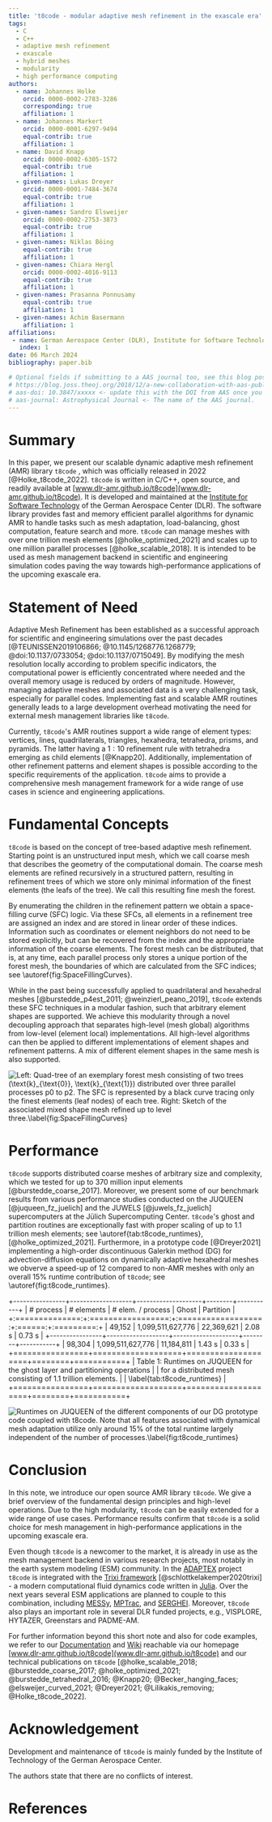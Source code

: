 ```yaml
---
title: 't8code - modular adaptive mesh refinement in the exascale era'
tags:
  - C
  - C++
  - adaptive mesh refinement
  - exascale
  - hybrid meshes
  - modularity
  - high performance computing
authors:
  - name: Johannes Holke
    orcid: 0000-0002-2783-3286
    corresponding: true
    affiliation: 1
  - name: Johannes Markert
    orcid: 0000-0001-6297-9494
    equal-contrib: true
    affiliation: 1
  - name: David Knapp
    orcid: 0000-0002-6305-1572
    equal-contrib: true
    affiliation: 1
  - given-names: Lukas Dreyer
    orcid: 0000-0001-7484-3674
    equal-contrib: true
    affiliation: 1
  - given-names: Sandro Elsweijer
    orcid: 0000-0002-2753-3873
    equal-contrib: true
    affiliation: 1
  - given-names: Niklas Böing
    equal-contrib: true
    affiliation: 1
  - given-names: Chiara Hergl
    orcid: 0000-0002-4016-9113
    equal-contrib: true
    affiliation: 1
  - given-names: Prasanna Ponnusamy
    equal-contrib: true
    affiliation: 1
  - given-names: Achim Basermann
    affiliation: 1
affiliations:
 - name: German Aerospace Center (DLR), Institute for Software Technology, Cologne, Germany
   index: 1
date: 06 March 2024
bibliography: paper.bib

# Optional fields if submitting to a AAS journal too, see this blog post:
# https://blog.joss.theoj.org/2018/12/a-new-collaboration-with-aas-publishing
# aas-doi: 10.3847/xxxxx <- update this with the DOI from AAS once you know it.
# aas-journal: Astrophysical Journal <- The name of the AAS journal.
---
```


# Summary

In this paper, we present our scalable dynamic adaptive mesh refinement (AMR) library `t8code` , which was officially released in 2022 [@Holke_t8code_2022]. `t8code` is
written in C/C++, open source, and readily available at
[www.dlr-amr.github.io/t8code](www.dlr-amr.github.io/t8code). It is developed
and maintained at the [Institute for Software Technology](https://www.dlr.de/sc/en/)
of the German Aerospace Center (DLR). The software library provides fast and memory
efficient parallel algorithms for dynamic AMR to handle tasks such as mesh
adaptation, load-balancing, ghost computation, feature search and more.
`t8code` can manage meshes with over one trillion mesh elements
[@holke_optimized_2021] and scales up to one million parallel processes
[@holke_scalable_2018]. It is intended to be used as mesh management backend in
scientific and engineering simulation codes paving the way towards
high-performance applications of the upcoming exascale era.

# Statement of Need

Adaptive Mesh Refinement has been established as a successful approach
for scientific and engineering simulations over the past decades
[@TEUNISSEN2019106866; @10.1145/1268776.1268779; @doi:10.1137/0733054;
@doi:10.1137/0715049]. By modifying the mesh resolution locally according to
problem specific indicators, the computational power is efficiently
concentrated where needed and the overall memory usage is reduced by orders of
magnitude. However, managing adaptive meshes and associated data is a very
challenging task, especially for parallel codes. Implementing fast and scalable
AMR routines generally leads to a large development overhead motivating the
need for external mesh management libraries like `t8code`.

Currently, `t8code`'s AMR routines support a wide range of element types:
vertices, lines, quadrilaterals, triangles, hexahedra, tetrahedra, prisms, and
pyramids. The latter having a $1:10$ refinement rule with tetrahedra emerging
as child elements [@Knapp20].  Additionally, implementation of other refinement
patterns and element shapes is possible according to the specific requirements
of the application. `t8code` aims to provide a comprehensive mesh management
framework for a wide range of use cases in science and engineering
applications.

# Fundamental Concepts

`t8code` is based on the concept of tree-based adaptive mesh refinement.
Starting point is an unstructured input mesh, which we call coarse mesh that
describes the geometry of the computational domain. The coarse mesh elements
are refined recursively in a structured pattern, resulting in refinement trees
of which we store only minimal information of the finest elements (the leafs of
the tree). We call this resulting fine mesh the forest.

By enumerating the children in the refinement pattern we obtain a space-filling
curve (SFC) logic. Via these SFCs, all elements in a refinement tree are assigned an
index and are stored in linear order of these indices. Information such as
coordinates or element neighbors do not need to be stored explicitly, but can
be recovered from the index and the appropriate information of the coarse
elements. The forest mesh can be distributed, that is, at any time, each
parallel process only stores a unique portion of the forest mesh, the
boundaries of which are calculated from the SFC indices; see
\autoref{fig:SpaceFillingCurves}.

While in the past being successfully applied to quadrilateral
and hexahedral meshes [@burstedde_p4est_2011; @weinzierl_peano_2019],
`t8code` extends these SFC techniques in a modular fashion, such that arbitrary
element shapes are supported. We achieve this modularity through a novel
decoupling approach that separates high-level (mesh global) algorithms from
low-level (element local) implementations. All high-level algorithms can then
be applied to different implementations of element shapes and refinement
patterns. A mix of different element shapes in the same mesh is also
supported.

![Left: Quad-tree of an exemplary forest mesh consisting of two trees
($\text{k}_{\text{0}}$, $\text{k}_{\text{1}}$) distributed over three parallel
processes p0 to p2. The SFC is represented by a black curve tracing only the
finest elements (leaf nodes) of each tree. Right: Sketch of the associated
mixed shape mesh refined up to level three.\label{fig:SpaceFillingCurves}](pics/t8code_sfc_hybrid.png)

# Performance

`t8code` supports distributed coarse meshes of arbitrary size and complexity,
which we tested for up to 370 million input elements [@burstedde_coarse_2017].
Moreover, we present some of our benchmark results from various
performance studies conducted on the JUQUEEN [@juqueen_fz_juelich] and the
JUWELS [@juwels_fz_juelich] supercomputers at the Jülich Supercomputing
Center. `t8code`'s ghost and partition routines are exceptionally fast with
proper scaling of up to 1.1 trillion mesh elements; see
\autoref{tab:t8code_runtimes}, [@holke_optimized_2021]. 
Furthermore, in a prototype code [@Dreyer2021] implementing a high-order
discontinuous Galerkin method (DG) for advection-diffusion equations on
dynamically adaptive hexahedral meshes we obverve a speed-up of 12 compared
to non-AMR meshes with only an overall 15\% runtime contribution of
`t8code`; see \autoref{fig:t8code_runtimes}. 

+----------------+-------------------+--------------------+--------+-----------+
| \# process     | \# elements       | \# elem. / process | Ghost  | Partition |
+:==============:+:=================:+:==================:+:======:+:=========:+
|     49,152     | 1,099,511,627,776 |     22,369,621     | 2.08 s |   0.73 s  |
+----------------+-------------------+--------------------+--------+-----------+
|     98,304     | 1,099,511,627,776 |     11,184,811     | 1.43 s |   0.33 s  |
+================+===================+====================+========+===========+
| Table 1: Runtimes on JUQUEEN for the ghost layer and partitioning operations |
| for a distributed mesh consisting of 1.1 trillion elements.                  |
| \label{tab:t8code_runtimes}                                                  |
+================+===================+====================+========+===========+

![Runtimes on JUQUEEN of the different components of our DG prototype code
coupled with `t8code`. Note that all features associated with dynamical mesh
adaptation utilize only around 15\% of the total runtime largely independent of
the number of processes.\label{fig:t8code_runtimes}
](pics/t8code_runtimes_2.png)

# Conclusion

In this note, we introduce our open source AMR library `t8code`. We give a brief
overview of the fundamental design principles and high-level operations. Due to
the high modularity, `t8code` can be easily extended for a wide range of use
cases. Performance results confirm that `t8code` is a solid choice for mesh
management in high-performance applications in the upcoming exascale era.

Even though `t8code` is a newcomer to the market, it is already in use as the
mesh management backend in various research projects, most notably in the earth
system modeling (ESM) community. In the
[ADAPTEX](https://dlr-amr.github.io/adaptex/) project `t8code` is integrated
with the [Trixi framework](https://trixi-framework.github.io/)
[@schlottkelakemper2020trixi] - a modern computational fluid dynamics code
written in [Julia](https://julialang.org/). Over the next years several ESM
applications are planned to couple to this combination, including
[MESSy](https://messy-interface.org),
[MPTrac](https://helmholtz.software/software/mptrac), and
[SERGHEI](https://helmholtz.software/software/serghei).  Moreover, `t8code`
also plays an important role in several DLR funded projects, e.g., VISPLORE,
HYTAZER, Greenstars and PADME-AM.

For further information beyond this short note and also for code examples, we
refer to our
[Documentation](https://dlr-amr.github.io/t8code/pages/documentation.html) and
[Wiki](https://github.com/DLR-AMR/t8code/wiki) reachable via our homepage
[www.dlr-amr.github.io/t8code](www.dlr-amr.github.io/t8code) and our technical
publications on `t8code` [@holke_scalable_2018; @burstedde_coarse_2017;
@holke_optimized_2021; @burstedde_tetrahedral_2016; @Knapp20;
@Becker_hanging_faces; @elsweijer_curved_2021; @Dreyer2021;
@Lilikakis_removing; @Holke_t8code_2022].

# Acknowledgement

Development and maintenance of `t8code` is mainly funded by the Institute of
Technology of the German Aerospace Center.

The authors state that there are no conflicts of interest.

# References

